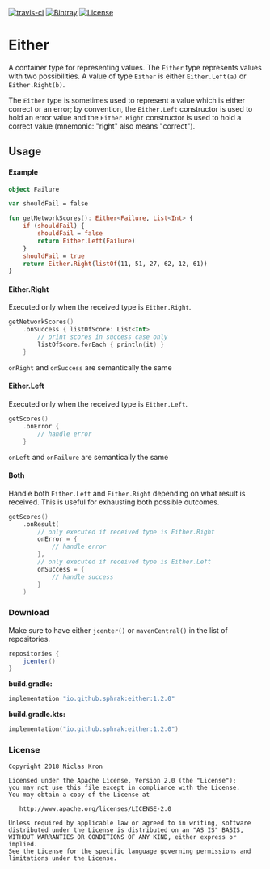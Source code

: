 [![travis-ci](https://travis-ci.org/sphrak/Either.svg?branch=master)](https://travis-ci.org/sphrak/Either)
[![Bintray](https://img.shields.io/bintray/v/sphrak/either/either)](https://bintray.com/sphrak/either/either)
[![License](https://img.shields.io/badge/License-Apache%202.0-blue.svg)](https://github.com/sphrak/Either/blob/master/LICENSE)


# Either
A container type for representing values. The `Either` type represents values with two possibilities. A value of type `Either` is either `Either.Left(a)` or `Either.Right(b)`.

The `Either` type is sometimes used to represent a value which is either correct or an error; by convention, the `Either.Left` constructor is used to hold an error value and the `Either.Right` constructor is used to hold a correct value (mnemonic: "right" also means "correct").

## Usage

#### Example

```kotlin
object Failure

var shouldFail = false

fun getNetworkScores(): Either<Failure, List<Int> {
    if (shouldFail) {
        shouldFail = false
        return Either.Left(Failure)
    }
    shouldFail = true
    return Either.Right(listOf(11, 51, 27, 62, 12, 61))
}
```

#### Either.Right
Executed only when the received type is `Either.Right`.

```kotlin
getNetworkScores()
    .onSuccess { listOfScore: List<Int>
        // print scores in success case only
        listOfScore.forEach { println(it) }
    }

```

`onRight` and `onSuccess` are semantically the same

#### Either.Left
Executed only when the received type is `Either.Left`.

```kotlin
getScores()
    .onError {
        // handle error
    }
```

`onLeft` and `onFailure` are semantically the same

#### Both
Handle both `Either.Left` and `Either.Right` depending on what result is received. This is useful for exhausting
both possible outcomes.

```kotlin
getScores()
    .onResult(
        // only executed if received type is Either.Right
        onError = {
            // handle error
        },
        // only executed if received type is Either.Left
        onSuccess = {
            // handle success
        }
    )
```

### Download 
Make sure to have either `jcenter()` or `mavenCentral()` in the list of repositories.
```groovy
repositories {
    jcenter()
}
```

**build.gradle:**

```groovy
implementation "io.github.sphrak:either:1.2.0"
```

**build.gradle.kts:**

```kotlin
implementation("io.github.sphrak:either:1.2.0")
```

### License

	Copyright 2018 Niclas Kron

	Licensed under the Apache License, Version 2.0 (the "License");
	you may not use this file except in compliance with the License.
	You may obtain a copy of the License at

	   http://www.apache.org/licenses/LICENSE-2.0

	Unless required by applicable law or agreed to in writing, software
	distributed under the License is distributed on an "AS IS" BASIS,
	WITHOUT WARRANTIES OR CONDITIONS OF ANY KIND, either express or implied.
	See the License for the specific language governing permissions and
	limitations under the License.
